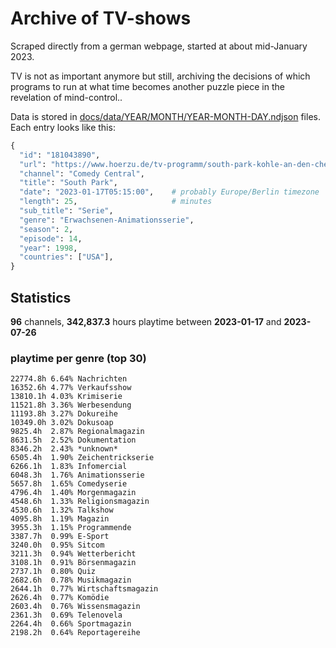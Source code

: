 # Archive of TV-shows

Scraped directly from a german webpage, started at about mid-January 2023.

TV is not as important anymore but still, archiving the decisions of which programs to run at what time
becomes another puzzle piece in the revelation of mind-control.. 

Data is stored in [docs/data/YEAR/MONTH/YEAR-MONTH-DAY.ndjson](docs/data/) files. 
Each entry looks like this:

```python
{
  "id": "181043890", 
  "url": "https://www.hoerzu.de/tv-programm/south-park-kohle-an-den-chefkoch/bid_181043890/", 
  "channel": "Comedy Central", 
  "title": "South Park", 
  "date": "2023-01-17T05:15:00",    # probably Europe/Berlin timezone 
  "length": 25,                     # minutes 
  "sub_title": "Serie", 
  "genre": "Erwachsenen-Animationsserie", 
  "season": 2, 
  "episode": 14, 
  "year": 1998, 
  "countries": ["USA"],
}
```

## Statistics

**96** channels, **342,837.3** hours playtime between **2023-01-17** and **2023-07-26**


### playtime per genre (top 30)

    22774.8h 6.64% Nachrichten
    16352.6h 4.77% Verkaufsshow
    13810.1h 4.03% Krimiserie
    11521.8h 3.36% Werbesendung
    11193.8h 3.27% Dokureihe
    10349.0h 3.02% Dokusoap
    9825.4h  2.87% Regionalmagazin
    8631.5h  2.52% Dokumentation
    8346.2h  2.43% *unknown*
    6505.4h  1.90% Zeichentrickserie
    6266.1h  1.83% Infomercial
    6048.3h  1.76% Animationsserie
    5657.8h  1.65% Comedyserie
    4796.4h  1.40% Morgenmagazin
    4548.6h  1.33% Religionsmagazin
    4530.6h  1.32% Talkshow
    4095.8h  1.19% Magazin
    3955.3h  1.15% Programmende
    3387.7h  0.99% E-Sport
    3240.0h  0.95% Sitcom
    3211.3h  0.94% Wetterbericht
    3108.1h  0.91% Börsenmagazin
    2737.1h  0.80% Quiz
    2682.6h  0.78% Musikmagazin
    2644.1h  0.77% Wirtschaftsmagazin
    2626.4h  0.77% Komödie
    2603.4h  0.76% Wissensmagazin
    2361.3h  0.69% Telenovela
    2264.4h  0.66% Sportmagazin
    2198.2h  0.64% Reportagereihe
